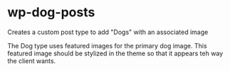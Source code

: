 wp-dog-posts
============

Creates a custom post type to add "Dogs" with an associated image

The Dog type uses featured images for the primary dog image. This featured image should be stylized in the theme so that it appears teh way the client wants.
